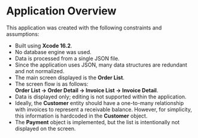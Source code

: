 # Application Overview  

This application was created with the following constraints and assumptions:  

- Built using **Xcode 16.2**.  
- No database engine was used.  
- Data is processed from a single JSON file.  
- Since the application uses JSON, many data structures are redundant and not normalized.  
- The main screen displayed is the **Order List**.  
- The screen flow is as follows:  
  **Order List → Order Detail → Invoice List → Invoice Detail**.  
- Data is displayed only; editing is not supported within the application.  
- Ideally, the **Customer** entity should have a one-to-many relationship with invoices to represent a receivable balance. However, for simplicity, this information is hardcoded in the **Customer** object.  
- The **Payment** object is implemented, but the list is intentionally not displayed on the screen.  
